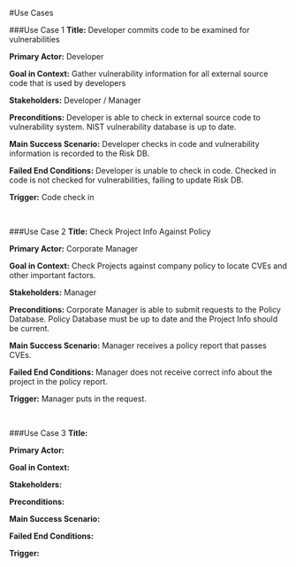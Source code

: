 #Use Cases

###Use Case 1
**Title:** Developer commits code to be examined for vulnerabilities

**Primary Actor:** Developer

**Goal in Context:** Gather vulnerability information for all external source code that is used by developers

**Stakeholders:** Developer / Manager

**Preconditions:** Developer is able to check in external source code to vulnerability system. NIST vulnerability database is up to date.

**Main Success Scenario:** Developer checks in code and vulnerability information is recorded to the Risk DB. 

**Failed End Conditions:** Developer is unable to check in code. Checked in code is not checked for vulnerabilities, failing to update Risk DB. 

**Trigger:** Code check in 

<br/>

###Use Case 2
**Title:** Check Project Info Against Policy

**Primary Actor:** Corporate Manager

**Goal in Context:** Check Projects against company policy to locate CVEs and other important factors.

**Stakeholders:** Manager

**Preconditions:** Corporate Manager is able to submit requests to the Policy Database. Policy Database must be up to date and the Project Info should be current.

**Main Success Scenario:** Manager receives a policy report that passes CVEs.

**Failed End Conditions:** Manager does not receive correct info about the project in the policy report.

**Trigger:** Manager puts in the request.

<br/>

###Use Case 3
**Title:** 

**Primary Actor:** 

**Goal in Context:** 

**Stakeholders:** 

**Preconditions:** 

**Main Success Scenario:** 

**Failed End Conditions:** 

**Trigger:** 
